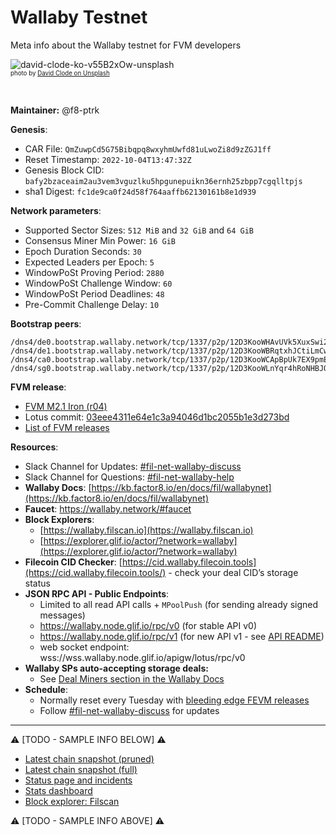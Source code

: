 # Wallaby Testnet

Meta info about the Wallaby testnet for FVM developers

![david-clode-ko-v55B2xOw-unsplash](https://user-images.githubusercontent.com/1017762/189190624-cb1179cd-4b1e-437c-947b-493ebd2568f0.png)
<br><sup><sub>photo by [David Clode on Unsplash](https://unsplash.com/@davidclode)<sup><sub>

&nbsp;

**Maintainer:** @f8-ptrk

**Genesis**:

- CAR File: `QmZuwpCd5G75Bibqpq8wxyhmUwfd81uLwoZi8d9zZGJ1ff`
- Reset Timestamp: `2022-10-04T13:47:32Z`
- Genesis Block CID: `bafy2bzaceaim2au3vem3vguzlku5hpgunepuikn36ernh25zbpp7cgqlltpjs`
- sha1 Digest: `fc1de9ca0f24d58f764aaffb62130161b8e1d939`

**Network parameters**:

- Supported Sector Sizes: `512 MiB` and `32 GiB` and `64 GiB`
- Consensus Miner Min Power: `16 GiB`
- Epoch Duration Seconds: `30`
- Expected Leaders per Epoch: `5`
- WindowPoSt Proving Period: `2880`
- WindowPoSt Challenge Window: `60`
- WindowPoSt Period Deadlines: `48`
- Pre-Commit Challenge Delay: `10`

**Bootstrap peers**:

```
/dns4/de0.bootstrap.wallaby.network/tcp/1337/p2p/12D3KooWHAvUVk5XuxSwi2dNLWbTDDRSGeHxMuWdQ3SQpRuNHbLz
/dns4/de1.bootstrap.wallaby.network/tcp/1337/p2p/12D3KooWBRqtxhJCtiLmCwKgAQozJtdGinEDdJGoS5oHw7vCjMGc
/dns4/ca0.bootstrap.wallaby.network/tcp/1337/p2p/12D3KooWCApBpUk7EX9pmEfyky1gKC6N2KJ74S1AwFfvnkDqw3pK
/dns4/sg0.bootstrap.wallaby.network/tcp/1337/p2p/12D3KooWLnYqr4hRoNHBJQVXsFGkDoKuoVfw5R2ASw1bHzrWU5Px
```

**FVM release**:

- [FVM M2.1 Iron (r04)](https://github.com/filecoin-project/ref-fvm/issues/863)
- Lotus commit: [03eee4311e64e1c3a94046d1bc2055b1e3d273bd](https://github.com/filecoin-project/lotus/commit/03eee4311e64e1c3a94046d1bc2055b1e3d273bd)
- [List of FVM releases](https://github.com/filecoin-project/ref-fvm/issues/692)

**Resources**:

- Slack Channel for Updates: [#fil-net-wallaby-discuss](https://filecoinproject.slack.com/archives/C03KGBTJ0BY)
- Slack Channel for Questions: [#fil-net-wallaby-help](https://filecoinproject.slack.com/archives/C03KGBVJCKG)
- **Wallaby Docs**: [https://kb.factor8.io/en/docs/fil/wallabynet](https://kb.factor8.io/en/docs/fil/wallabynet)
- **Faucet**: https://wallaby.network/#faucet
- **Block Explorers**:
  - [https://wallaby.filscan.io](https://wallaby.filscan.io)
  - [https://explorer.glif.io/actor/?network=wallaby](https://explorer.glif.io/actor/?network=wallaby)
- **Filecoin CID Checker**: [https://cid.wallaby.filecoin.tools](https://cid.wallaby.filecoin.tools/) - check your deal CID’s storage status
- **JSON RPC API - Public Endpoints**:
  - Limited to all read API calls + `MPoolPush` (for sending already signed messages)
  - https://wallaby.node.glif.io/rpc/v0 (for stable API v0)
  - https://wallaby.node.glif.io/rpc/v1 (for new API v1 - see [API README](https://github.com/filecoin-project/lotus/blob/422f66776fa07827f2cfa9d2f8142ef29dcd2a95/api/README.md))
  - web socket endpoint: wss://wss.wallaby.node.glif.io/apigw/lotus/rpc/v0
- **Wallaby SPs auto-accepting storage deals:**
  - See [Deal Miners section in the Wallaby Docs](https://kb.factor8.io/en/docs/fil/wallabynet#deal-miners)
- **Schedule**: 
  - Normally reset every Tuesday with [bleeding edge FEVM releases](https://github.com/filecoin-project/ref-fvm/issues/692)
  - Follow [#fil-net-wallaby-discuss](https://filecoinproject.slack.com/archives/C03KGBTJ0BY) for updates



<hr>

:warning: [TODO - SAMPLE INFO BELOW] :warning: 

- [Latest chain snapshot (pruned)](https://fil-chain-snapshots-fallback.s3.amazonaws.com/mainnet/minimal_finality_stateroots_latest.car)
- [Latest chain snapshot (full)](https://fil-chain-snapshots-fallback.s3.amazonaws.com/mainnet/complete_chain_with_finality_stateroots_latest.car)
- [Status page and incidents](https://filecoin.statuspage.io/)
- [Stats dashboard](https://stats.filecoin.io/)
- [Block explorer: Filscan](https://filscan.io/)

:warning: [TODO - SAMPLE INFO ABOVE] :warning: 

